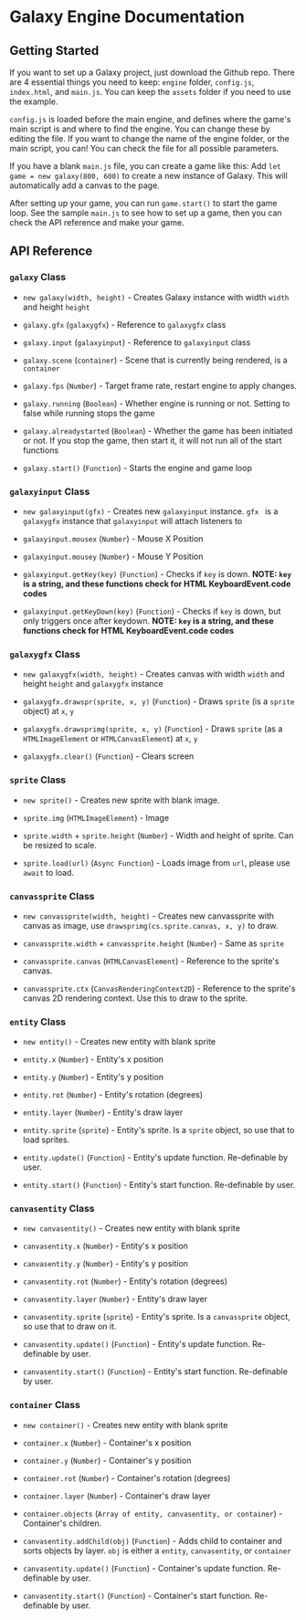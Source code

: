 
# Galaxy Engine Documentation

## Getting Started
If you want to set up a Galaxy project, just download the Github repo. There are 4 essential things you need to keep: `engine` folder, `config.js`, `index.html`, and `main.js`. You can keep the `assets` folder if you need to use the example.

`config.js` is loaded before the main engine, and defines where the game's main script is and where to find the engine. You can change these by editing the file. If you want to change the name of the engine folder, or the main script, you can! You can check the file for all possible parameters.

If you have a blank `main.js` file, you can create a game like this:
Add `let game = new galaxy(800, 600)` to create a new instance of  Galaxy. This will automatically add a canvas to the page.

After setting up your game, you can run `game.start()` to start the game loop. See the sample `main.js` to see how to set up a game, then you can check the API reference and make your game.

## API Reference
###  `galaxy` Class
* `new galaxy(width, height)` - Creates Galaxy instance with width `width` and height `height`

* `galaxy.gfx` (`galaxygfx`) - Reference to `galaxygfx` class

* `galaxy.input` (`galaxyinput`) - Reference to `galaxyinput` class

* `galaxy.scene` (`container`) - Scene that is currently being rendered, is a `container`

* `galaxy.fps` (`Number`) - Target frame rate, restart engine to apply changes. 

* `galaxy.running` (`Boolean`) - Whether engine is running or not. Setting to false while running stops the game

* `galaxy.alreadystarted` (`Boolean`)  - Whether the game has been initiated or not. If you stop the game, then start it, it will not run all of the start functions

* `galaxy.start()` (`Function`) -  Starts the engine and game loop

### `galaxyinput` Class
* `new galaxyinput(gfx)` - Creates new `galaxyinput` instance. `gfx ` is a `galaxygfx` instance that `galaxyinput` will attach listeners to

* `galaxyinput.mousex` (`Number`) - Mouse X Position

* `galaxyinput.mousey` (`Number`) - Mouse Y Position

* `galaxyinput.getKey(key)` (`Function`) - Checks if `key` is down. **NOTE: `key` is a string, and these functions check for HTML KeyboardEvent.code codes**

*  `galaxyinput.getKeyDown(key)` (`Function`) - Checks if `key` is down, but only triggers once after keydown. **NOTE: `key` is a string, and these functions check for HTML KeyboardEvent.code codes**

### `galaxygfx` Class
* `new galaxygfx(width, height)` - Creates canvas with width `width` and height `height` and `galaxygfx` instance

* `galaxygfx.drawspr(sprite, x, y)` (`Function`) - Draws `sprite` (is a `sprite` object) at `x`, `y`

* `galaxygfx.drawsprimg(sprite, x, y)` (`Function`) - Draws `sprite` (as a `HTMLImageElement` or `HTMLCanvasElement`) at `x`, `y`

* `galaxygfx.clear()` (`Function`) - Clears screen

### `sprite` Class
* `new sprite()` - Creates new sprite with blank image.

* `sprite.img` (`HTMLImageElement`) - Image

* `sprite.width` + `sprite.height` (`Number`) - Width and height of sprite. Can be resized to scale.

* `sprite.load(url)` (`Async Function`) - Loads image from `url`, please use `await` to load.

### `canvassprite` Class
* `new canvassprite(width, height)` - Creates new canvassprite with canvas as image, use `drawsprimg(cs.sprite.canvas, x, y)` to draw.

* `canvassprite.width` + `canvassprite.height` (`Number`) - Same as `sprite`

* `canvassprite.canvas` (`HTMLCanvasElement`) - Reference to the sprite's canvas.

* `canvassprite.ctx` (`CanvasRenderingContext2D`) - Reference to the sprite's canvas 2D rendering context. Use this to draw to the sprite.

### `entity` Class
* `new entity()` - Creates new entity with blank sprite

* `entity.x` (`Number`) - Entity's x position

* `entity.y` (`Number`) - Entity's y position

* `entity.rot` (`Number`) - Entity's rotation (degrees)

* `entity.layer` (`Number`) - Entity's draw layer

* `entity.sprite` (`sprite`) - Entity's sprite. Is a `sprite` object, so use that to load sprites.

* `entity.update()` (`Function`) - Entity's update function. Re-definable by user.

* `entity.start()` (`Function`) - Entity's start function. Re-definable by user.

### `canvasentity` Class
* `new canvasentity()` - Creates new entity with blank sprite

* `canvasentity.x` (`Number`) - Entity's x position

* `canvasentity.y` (`Number`) - Entity's y position

* `canvasentity.rot` (`Number`) - Entity's rotation (degrees)

* `canvasentity.layer` (`Number`) - Entity's draw layer

* `canvasentity.sprite` (`sprite`) - Entity's sprite. Is a `canvassprite` object, so use that to draw on it.

* `canvasentity.update()` (`Function`) - Entity's update function. Re-definable by user.

* `canvasentity.start()` (`Function`) - Entity's start function. Re-definable by user.

### `container` Class
* `new container()` - Creates new entity with blank sprite

* `container.x` (`Number`) - Container's x position

* `container.y` (`Number`) - Container's y position

* `container.rot` (`Number`) - Container's rotation (degrees)

* `container.layer` (`Number`) - Container's draw layer

* `container.objects` (`Array of entity, canvasentity, or container`) - Container's children.

* `canvasentity.addChild(obj)` (`Function`) - Adds child to container and sorts objects by layer. `obj` is either a `entity`, `canvasentity`, or `container`

* `canvasentity.update()` (`Function`) - Container's update function. Re-definable by user.

* `canvasentity.start()` (`Function`) - Container's start function. Re-definable by user.